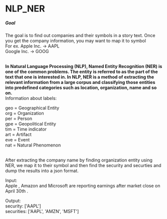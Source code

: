 # NLP_NER

##### Goal

The goal is to find out companies and their symbols in a story text. Once you get the company information, you may want to map it to symbol<br> 
For ex.
Apple Inc. -> AAPL <br>
Google Inc. -> GOOG

<br>
<b>In Natural Language Processing (NLP), Named Entity Recognition (NER) is one of the common problems. The entity is referred to as the part of the text that one is interested in. In NLP, NER is a method of extracting the relevant information from a large corpus and classifying those entities into predefined categories such as location, organization, name and so on.</b><br> 
Information about labels:<br>

geo = Geographical Entity<br>
org = Organization<br>
per = Person<br>
gpe = Geopolitical Entity<br>
tim = Time indicator<br>
art = Artifact<br>
eve = Event<br>
nat = Natural Phenomenon<br>

<br>
After extracting the company name by finding organization entity using NER, we map it to their symbol and then find the security and securties and dump the results into a json format.<br>

Input:<br>
Apple , Amazon and Microsoft are reporting earnings after market close on April 30th .<br>

Output:<br>
security: ['AAPL'] <br>
securities:  ['AAPL', 'AMZN', 'MSFT']
